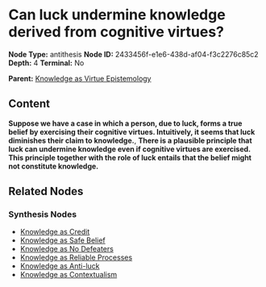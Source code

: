 # Can luck undermine knowledge derived from cognitive virtues?

**Node Type:** antithesis
**Node ID:** 2433456f-e1e6-438d-af04-f3c2276c85c2
**Depth:** 4
**Terminal:** No

**Parent:** [Knowledge as Virtue Epistemology](knowledge-as-virtue-epistemology-synthesis-b98a7a46-26ec-4fec-a2bc-2b14cd2185f0.md)

## Content

**Suppose we have a case in which a person, due to luck, forms a true belief by exercising their cognitive virtues. Intuitively, it seems that luck diminishes their claim to knowledge.**, **There is a plausible principle that luck can undermine knowledge even if cognitive virtues are exercised. This principle together with the role of luck entails that the belief might not constitute knowledge.**

## Related Nodes

### Synthesis Nodes

- [Knowledge as Credit](knowledge-as-credit-synthesis-ca226f8b-6a46-43c6-8e8d-0fafa48eac69.md)
- [Knowledge as Safe Belief](knowledge-as-safe-belief-synthesis-bd33208e-6879-4953-beb5-7f4ed3d5058c.md)
- [Knowledge as No Defeaters](knowledge-as-no-defeaters-synthesis-da681078-d617-497f-806b-abc16be3a1ab.md)
- [Knowledge as Reliable Processes](knowledge-as-reliable-processes-synthesis-2ef9e6e8-0542-437b-96c1-ce2c82e50d08.md)
- [Knowledge as Anti-luck](knowledge-as-anti-luck-synthesis-714d5a19-f93b-4e33-93d0-5e42cf9f0b4b.md)
- [Knowledge as Contextualism](knowledge-as-contextualism-synthesis-6960d00c-e46c-4098-b002-548abef32bc0.md)
